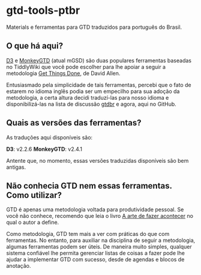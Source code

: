 # gtd-tools-ptbr

Materials e ferramentas para GTD traduzidos para português do Brasil.

## O que há aqui?

[D3](http://www.dcubed.ca) e [MonkeyGTD](http://monkeygtd.tiddlyspot.com)
(atual mGSD) são duas populares ferramentas baseadas no TiddlyWiki que
você pode escolher para lhe apoiar a seguir a metodologia [Get Things 
Done](http://gettingthingsdone.com/), de David Allen.

Entusiasmado pela simplicidade de tais ferramentas, percebi que o fato
de estarem no idioma inglês podia ser um empecilho para sua adoção da
metodologia, a certa altura decidi traduzí-las para nosso idioma e
disponibilizá-las na lista de discussão
[gtdbr](https://br.groups.yahoo.com/neo/groups/gtdbr/files) e agora,
aqui no GitHub.

## Quais as versões das ferramentas?

As traduções aqui disponíveis são:

**D3**: v2.2.6
**MonkeyGTD**: v2.4.1

Antente que, no momento, essas versões traduzidas disponíveis são bem
antigas.

## Não conhecia GTD nem essas ferramentas.  Como utilizar?

GTD é apenas uma metodologia voltada para produtividade pessoal.  Se
você não conhece, recomendo que leia o livro [A arte de fazer
acontecer](http://www.americanas.com.br/produto/5464182/livro-a-arte-de-fazer-acontecer)
no qual o autor a define.

Como metodologia, GTD tem mais a ver com práticas do que com ferramentas.
No entanto, para auxiliar na disciplina de seguir a metodologia, algumas
ferramentas podem ser úteis.  De maneira muito simples, qualquer sistema
confiável lhe permita gerenciar listas de coisas a fazer pode lhe ajudar
a implementar GTD com sucesso, desde de agendas e blocos de anotação.

